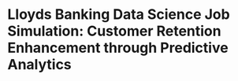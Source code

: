 # Lloyds Banking Data Science Job Simulation: Customer Retention Enhancement through Predictive Analytics 


